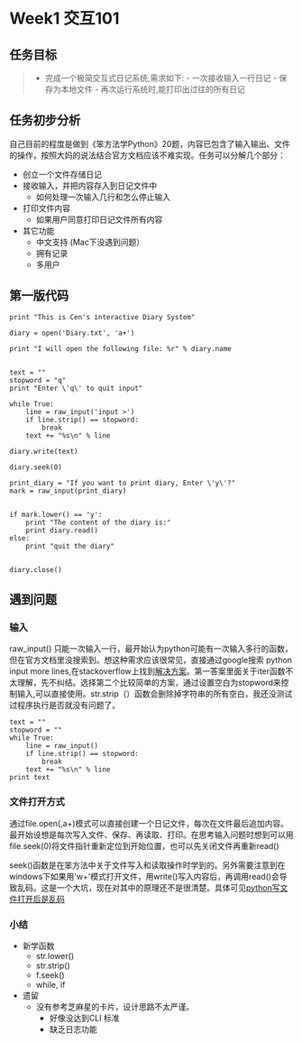 # Week1 交互101
## 任务目标
> - 完成一个极简交互式日记系统,需求如下:
	- 一次接收输入一行日记
	- 保存为本地文件
	- 再次运行系统时,能打印出过往的所有日记

## 任务初步分析
自己目前的程度是做到《笨方法学Python》20题，内容已包含了输入输出、文件的操作，按照大妈的说法结合官方文档应该不难实现。任务可以分解几个部分：

- 创立一个文件存储日记
- 接收输入，并把内容存入到日记文件中
	+ 如何处理一次输入几行和怎么停止输入
- 打印文件内容
	+ 如果用户同意打印日记文件所有内容
- 其它功能
	+ 中文支持 (Mac下没遇到问题）
	+ 拥有记录
	+ 多用户

## 第一版代码

```
print "This is Cen's interactive Diary System"

diary = open('Diary.txt', 'a+')

print "I will open the following file: %r" % diary.name


text = ""
stopword = "q"
print "Enter \'q\' to quit input"

while True:
	line = raw_input('input >')
	if line.strip() == stopword:
		break
	text += "%s\n" % line
	
diary.write(text)

diary.seek(0)

print_diary = "If you want to print diary, Enter \'y\'?"
mark = raw_input(print_diary)


if mark.lower() == 'y':
	print "The content of the diary is:"
	print diary.read()
else:
	print "quit the diary"
		
	
diary.close()

```

## 遇到问题

### 输入
raw_input() 只能一次输入一行，最开始认为python可能有一次输入多行的函数，但在官方文档里没搜索到。想这种需求应该很常见，直接通过google搜索 python input more lines,在stackoverflow上找到[解决方案](http://stackoverflow.com/questions/11664443/raw-input-across-multiple-lines-in-python)。第一答案里面关于iter函数不太理解，先不纠结。选择第二个比较简单的方案，通过设置空白为stopword来控制输入,可以直接使用。str.strip（）函数会删除掉字符串的所有空白，我还没测试过程序执行是否就没有问题了。

```
text = ""
stopword = ""
while True:
    line = raw_input()
    if line.strip() == stopword:
        break
    text += "%s\n" % line
print text
```

### 文件打开方式
通过file.open(,a+)模式可以直接创建一个日记文件，每次在文件最后追加内容。最开始设想是每次写入文件、保存、再读取、打印。在思考输入问题时想到可以用file.seek(0)将文件指针重新定位到开始位置，也可以先关闭文件再重新read()

seek()函数是在笨方法中关于文件写入和读取操作时学到的。另外需要注意到在windows下如果用'w+'模式打开文件，用write()写入内容后，再调用read()会导致乱码。这是一个大坑，现在对其中的原理还不是很清楚。具体可见[python写文件打开后是乱码](http://segmentfault.com/q/1010000000397712)

### 小结
- 新学函数 
	- str.lower()
	- str.strip()
	- f.seek()
	-  while, if 
- 遗留
	-  没有参考芝麻星的卡片，设计思路不太严谨。
		-  好像没达到CLI 标准
		-  缺乏日志功能
	